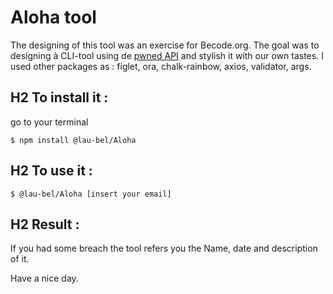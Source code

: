 # Aloha tool

The designing of this tool was an exercise for Becode.org. 
The goal was to designing à CLI-tool using de [pwned API](https://haveibeenpwned.com/API/v2#BreachesForAccount) and stylish it with our own tastes. 
I used other packages as : figlet, ora, chalk-rainbow, axios, validator, args.


## H2 To install it :

go to your terminal

``` $ npm install @lau-bel/Aloha ```

## H2 To use it :

``` $ @lau-bel/Aloha [insert your email] ```


## H2 Result :

If you had some breach the tool refers you the Name, date and description of it.


Have a nice day.


